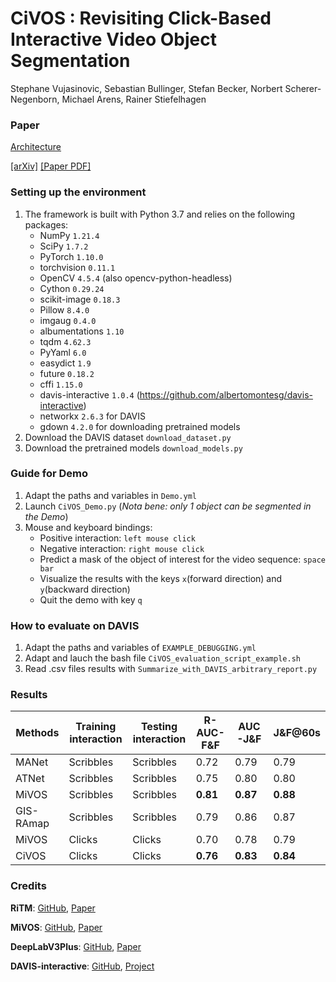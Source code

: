 # CiVOS : Revisiting Click-Based Interactive Video Object Segmentation

Stephane Vujasinovic, Sebastian Bullinger, Stefan Becker, Norbert Scherer-Negenborn, Michael Arens, Rainer Stiefelhagen

### Paper

[Architecture](Architecture.pdf)

[[arXiv]](https://arxiv.org/abs/2203.01784) [[Paper PDF]](https://arxiv.org/pdf/2203.01784.pdf)

### Setting up the environment
1. The framework is built with Python 3.7 and relies on the following packages:
   - NumPy `1.21.4`
   - SciPy `1.7.2`
   - PyTorch `1.10.0`
   - torchvision `0.11.1`
   - OpenCV `4.5.4` (also opencv-python-headless)
   - Cython `0.29.24`
   - scikit-image  `0.18.3`
   - Pillow `8.4.0`
   - imgaug `0.4.0`
   - albumentations `1.10`
   - tqdm     `4.62.3`
   - PyYaml   `6.0`
   - easydict `1.9`
   - future   `0.18.2`
   - cffi     `1.15.0`
   - davis-interactive `1.0.4` (<https://github.com/albertomontesg/davis-interactive>)
   - networkx `2.6.3` for DAVIS
   - gdown `4.2.0` for downloading pretrained models 
2. Download the DAVIS dataset `download_dataset.py`
3. Download the pretrained models `download_models.py`

### Guide for Demo
1. Adapt the paths and variables in `Demo.yml`
2. Launch `CiVOS_Demo.py` (*Nota bene: only 1 object can be segmented in the Demo*)
3. Mouse and keyboard bindings:
    - Positive interaction: `left mouse click`
    - Negative interaction: `right mouse click`
    - Predict a mask of the object of interest for the video sequence: `space bar`
    - Visualize the results with the keys `x`(forward direction) and `y`(backward direction) 
    - Quit the demo with key `q`

### How to evaluate on DAVIS
1. Adapt the paths and variables of `EXAMPLE_DEBUGGING.yml`
2. Adapt and lauch the bash file `CiVOS_evaluation_script_example.sh`
3. Read .csv files results with `Summarize_with_DAVIS_arbitrary_report.py`

### Results

| Methods   | Training interaction | Testing interaction | R-AUC-F&F	| AUC-J&F  | J&F@60s
| ---       | ---                  | ---                 | ---       | ---      | --- |
| MANet     | Scribbles            | Scribbles           | 0.72      | 0.79     | 0.79
| ATNet     | Scribbles            | Scribbles           | 0.75      | 0.80     | 0.80
| MiVOS     | Scribbles            | Scribbles           | **0.81**  | **0.87** | **0.88**
| GIS-RAmap | Scribbles            | Scribbles           | 0.79      | 0.86     | 0.87
| MiVOS     | Clicks               | Clicks              | 0.70      | 0.78     | 0.79
| CiVOS     | Clicks               | Clicks              | **0.76**  | **0.83** | **0.84**

### Credits

**RiTM**: [GitHub](https://github.com/hkchengrex/MiVOS), [Paper](https://arxiv.org/pdf/2103.07941.pdf)

**MiVOS**: [GitHub](https://github.com/saic-vul/ritm_interactive_segmentation), [Paper](https://arxiv.org/pdf/2103.07941.pdf)

**DeepLabV3Plus**: [GitHub](https://github.com/VainF/DeepLabV3Plus-Pytorch), [Paper](https://arxiv.org/pdf/1802.02611.pdf)

**DAVIS-interactive**: [GitHub](https://github.com/albertomontesg/davis-interactive), [Project](https://interactive.davischallenge.org/)
